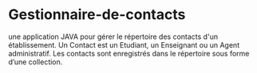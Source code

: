 # Gestionnaire-de-contacts
 une application JAVA pour gérer le répertoire des contacts d'un établissement. Un Contact est un Etudiant, un Enseignant ou un Agent administratif. Les contacts  sont enregistrés dans le répertoire sous forme d’une collection. 
